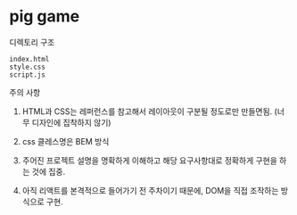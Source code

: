 # pig game

디렉토리 구조  
```
index.html 
style.css
script.js

```
주의 사항 

1. HTML과 CSS는 레퍼런스를 참고해서 레이아웃이 구분될 정도로만 만들면됨. (너무 디자인에 집착하지 않기)

2. css 클레스명은 BEM 방식

3. 주어진 프로젝트 설명을 명확하게 이해하고 해당 요구사항대로 정확하게 구현을 하는 것에 집중.

4. 아직 리액트를 본격적으로 들어가기 전 주차이기 때문에, DOM을 직접 조작하는 방식으로 구현.